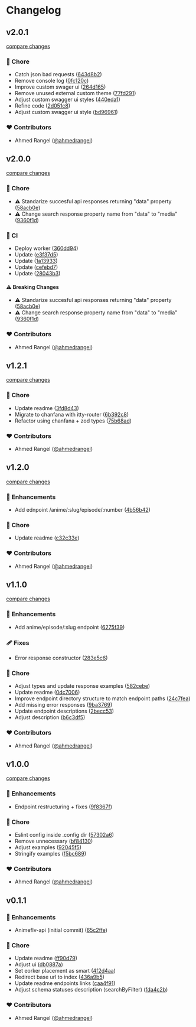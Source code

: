 # Changelog


## v2.0.1

[compare changes](https://github.com/ahmedrangel/animeflv-api/compare/v2.0.0...v2.0.1)

### 🏡 Chore

- Catch json bad requests ([643d8b2](https://github.com/ahmedrangel/animeflv-api/commit/643d8b2))
- Remove console log ([0fc120c](https://github.com/ahmedrangel/animeflv-api/commit/0fc120c))
- Improve custom swager ui ([264d165](https://github.com/ahmedrangel/animeflv-api/commit/264d165))
- Remove unused external custom theme ([77fd291](https://github.com/ahmedrangel/animeflv-api/commit/77fd291))
- Adjust custom swagger ui styles ([440eda1](https://github.com/ahmedrangel/animeflv-api/commit/440eda1))
- Refine code ([2d051c8](https://github.com/ahmedrangel/animeflv-api/commit/2d051c8))
- Adjust custom swagger ui style ([bd96961](https://github.com/ahmedrangel/animeflv-api/commit/bd96961))

### ❤️ Contributors

- Ahmed Rangel ([@ahmedrangel](http://github.com/ahmedrangel))

## v2.0.0

[compare changes](https://github.com/ahmedrangel/animeflv-api/compare/v1.2.1...v2.0.0)

### 🏡 Chore

- ⚠️  Standarize succesful api responses returning "data" property ([58acb0e](https://github.com/ahmedrangel/animeflv-api/commit/58acb0e))
- ⚠️  Change search response property name from "data" to "media" ([9360f1d](https://github.com/ahmedrangel/animeflv-api/commit/9360f1d))

### 🤖 CI

- Deploy worker ([360dd94](https://github.com/ahmedrangel/animeflv-api/commit/360dd94))
- Update ([e3f37d5](https://github.com/ahmedrangel/animeflv-api/commit/e3f37d5))
- Update ([1a13933](https://github.com/ahmedrangel/animeflv-api/commit/1a13933))
- Update ([cefebd7](https://github.com/ahmedrangel/animeflv-api/commit/cefebd7))
- Update ([28043b3](https://github.com/ahmedrangel/animeflv-api/commit/28043b3))

#### ⚠️ Breaking Changes

- ⚠️  Standarize succesful api responses returning "data" property ([58acb0e](https://github.com/ahmedrangel/animeflv-api/commit/58acb0e))
- ⚠️  Change search response property name from "data" to "media" ([9360f1d](https://github.com/ahmedrangel/animeflv-api/commit/9360f1d))

### ❤️ Contributors

- Ahmed Rangel ([@ahmedrangel](http://github.com/ahmedrangel))

## v1.2.1

[compare changes](https://github.com/ahmedrangel/animeflv-api/compare/v1.2.0...v1.2.1)

### 🏡 Chore

- Update readme ([3fd8d43](https://github.com/ahmedrangel/animeflv-api/commit/3fd8d43))
- Migrate to chanfana with itty-router ([6b392c8](https://github.com/ahmedrangel/animeflv-api/commit/6b392c8))
- Refactor using chanfana + zod types ([75b68ad](https://github.com/ahmedrangel/animeflv-api/commit/75b68ad))

### ❤️ Contributors

- Ahmed Rangel ([@ahmedrangel](http://github.com/ahmedrangel))

## v1.2.0

[compare changes](https://github.com/ahmedrangel/animeflv-api/compare/v1.1.0...v1.2.0)

### 🚀 Enhancements

- Add ednpoint /anime/:slug/episode/:number ([4b56b42](https://github.com/ahmedrangel/animeflv-api/commit/4b56b42))

### 🏡 Chore

- Update readme ([c32c33e](https://github.com/ahmedrangel/animeflv-api/commit/c32c33e))

### ❤️ Contributors

- Ahmed Rangel ([@ahmedrangel](http://github.com/ahmedrangel))

## v1.1.0

[compare changes](https://github.com/ahmedrangel/animeflv-api/compare/v1.0.0...v1.1.0)

### 🚀 Enhancements

- Add anime/episode/:slug endpoint ([6275f39](https://github.com/ahmedrangel/animeflv-api/commit/6275f39))

### 🩹 Fixes

- Error response constructor ([283e5c6](https://github.com/ahmedrangel/animeflv-api/commit/283e5c6))

### 🏡 Chore

- Adjust types and update response examples ([582cebe](https://github.com/ahmedrangel/animeflv-api/commit/582cebe))
- Update readme ([0dc7006](https://github.com/ahmedrangel/animeflv-api/commit/0dc7006))
- Improve endpoint directory structure to match endpoint paths ([24c7fea](https://github.com/ahmedrangel/animeflv-api/commit/24c7fea))
- Add missing error responses ([9ba3769](https://github.com/ahmedrangel/animeflv-api/commit/9ba3769))
- Update endpoint descriptions ([2becc53](https://github.com/ahmedrangel/animeflv-api/commit/2becc53))
- Adjust description ([b6c3df5](https://github.com/ahmedrangel/animeflv-api/commit/b6c3df5))

### ❤️ Contributors

- Ahmed Rangel ([@ahmedrangel](http://github.com/ahmedrangel))

## v1.0.0

[compare changes](https://github.com/ahmedrangel/animeflv-api/compare/v0.1.1...v1.0.0)

### 🚀 Enhancements

- Endpoint restructuring + fixes ([9f8367f](https://github.com/ahmedrangel/animeflv-api/commit/9f8367f))

### 🏡 Chore

- Eslint config inside .config dir ([57302a6](https://github.com/ahmedrangel/animeflv-api/commit/57302a6))
- Remove unnecessary ([bf84130](https://github.com/ahmedrangel/animeflv-api/commit/bf84130))
- Adjust examples ([92045f5](https://github.com/ahmedrangel/animeflv-api/commit/92045f5))
- Stringify examples ([f5bc689](https://github.com/ahmedrangel/animeflv-api/commit/f5bc689))

### ❤️ Contributors

- Ahmed Rangel ([@ahmedrangel](http://github.com/ahmedrangel))

## v0.1.1


### 🚀 Enhancements

- Animeflv-api (initial commit) ([65c2ffe](https://github.com/ahmedrangel/animeflv-api/commit/65c2ffe))

### 🏡 Chore

- Update readme ([ff90d79](https://github.com/ahmedrangel/animeflv-api/commit/ff90d79))
- Adjust ui ([db0887a](https://github.com/ahmedrangel/animeflv-api/commit/db0887a))
- Set eorker placement as smart ([4f2d4aa](https://github.com/ahmedrangel/animeflv-api/commit/4f2d4aa))
- Redirect base url to index ([436a9b5](https://github.com/ahmedrangel/animeflv-api/commit/436a9b5))
- Update readme endpoints links ([caa4f91](https://github.com/ahmedrangel/animeflv-api/commit/caa4f91))
- Adjust schema statuses description (searchByFilter) ([fda4c2b](https://github.com/ahmedrangel/animeflv-api/commit/fda4c2b))

### ❤️ Contributors

- Ahmed Rangel ([@ahmedrangel](http://github.com/ahmedrangel))

